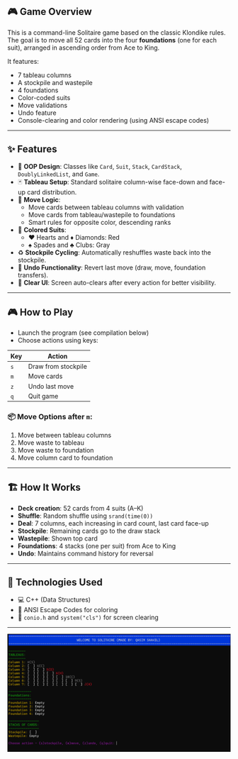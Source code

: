 
## 🎮 Game Overview

This is a command-line Solitaire game based on the classic Klondike rules. The goal is to move all 52 cards into the four **foundations** (one for each suit), arranged in ascending order from Ace to King.

It features:
- 7 tableau columns
- A stockpile and wastepile
- 4 foundations
- Color-coded suits
- Move validations
- Undo feature
- Console-clearing and color rendering (using ANSI escape codes)

---

## ✨ Features

- 🧱 **OOP Design**: Classes like `Card`, `Suit`, `Stack`, `CardStack`, `DoublyLinkedList`, and `Game`.
- 🃏 **Tableau Setup**: Standard solitaire column-wise face-down and face-up card distribution.
- 🧠 **Move Logic**:
  - Move cards between tableau columns with validation
  - Move cards from tableau/wastepile to foundations
  - Smart rules for opposite color, descending ranks
- 🎨 **Colored Suits**:
  - ♥ Hearts and ♦ Diamonds: Red
  - ♠ Spades and ♣ Clubs: Gray
- ♻️ **Stockpile Cycling**: Automatically reshuffles waste back into the stockpile.
- 🔄 **Undo Functionality**: Revert last move (draw, move, foundation transfers).
- 📜 **Clear UI**: Screen auto-clears after every action for better visibility.

---

## 🎮 How to Play

- Launch the program (see compilation below)
- Choose actions using keys:

| Key | Action |
|-----|--------|
| `s` | Draw from stockpile |
| `m` | Move cards |
| `z` | Undo last move |
| `q` | Quit game |

### 📦 Move Options after `m`:

1. Move between tableau columns  
2. Move waste to tableau  
3. Move waste to foundation  
4. Move column card to foundation  

---

## 🏗️ How It Works

- **Deck creation**: 52 cards from 4 suits (A–K)  
- **Shuffle**: Random shuffle using `srand(time(0))`  
- **Deal**: 7 columns, each increasing in card count, last card face-up  
- **Stockpile**: Remaining cards go to the draw stack  
- **Wastepile**: Shown top card  
- **Foundations**: 4 stacks (one per suit) from Ace to King  
- **Undo**: Maintains command history for reversal

---

## 🧠 Technologies Used

- 💻 C++ (Data Structures)
- 🌈 ANSI Escape Codes for coloring
- 🧼 `conio.h` and `system("cls")` for screen clearing

---

![Solitaire](solitaire.png)